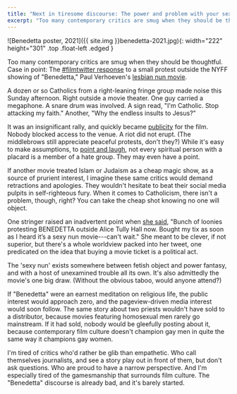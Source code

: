 ```yaml
---
title: "Next in tiresome discourse: The power and problem with your sexy nun movie"
excerpt: "Too many contemporary critics are smug when they should be thoughtful. Case in point: The film twit response to a small protest outside the NYFF showing of \"Benedetta,\" Paul Verhoeven's latest."
---
```

![Benedetta poster, 2021]({{ site.img }}benedetta-2021.jpg){: width="222" height="301" .top .float-left .edged }

Too many contemporary critics are smug when they should be thoughtful. Case in point: The [#filmtwitter response](https://twitter.com/search?q=benedetta%20protest&src=typed_query) to a small protest outside the NYFF showing of "Benedetta," Paul Verhoeven's [lesbian nun movie](https://www.youtube.com/results?search_query=verhoeven+benedetta+trailer).

A dozen or so Catholics from a right-leaning fringe group made noise this Sunday afternoon. Right outside a movie theater. One guy carried a megaphone. A snare drum was involved. A sign read, "I'm Catholic. Stop attacking my faith." Another, "Why the endless insults to Jesus?"

It was an insignificant rally, and quickly became [publicity](https://twitter.com/TheNYFF/status/1442193742396465155) for the film. Nobody blocked access to the venue. A riot did not erupt. (The middlebrows still appreciate peaceful protests, don't they?) While it's easy to make assumptions, to [point and laugh](https://twitter.com/TomiLaffly/status/1442202169386536961), not every spiritual person with a placard is a member of a hate group. They may even have a point.

If another movie treated Islam or Judaism as a cheap magic show, as a source of prurient interest, I imagine these same critics would demand retractions and apologies. They wouldn't hesitate to beat their social media pulpits in self-righteous fury. When it comes to Catholicism, there isn't a problem, though, right? You can take the cheap shot knowing no one will object.

One stringer raised an inadvertent point when [she said](https://twitter.com/TomiLaffly/status/1442198523198337025), "Bunch of loonies protesting BENEDETTA outside Alice Tully Hall now. Bought my tix as soon as I heard it’s a sexy nun movie---can't wait." She meant to be clever, if not superior, but there's a whole worldview packed into her tweet, one predicated on the idea that buying a movie ticket is a political act.

The 'sexy nun' exists somewhere between fetish object and power fantasy, and with a host of unexamined trouble all its own. It's also admittedly the movie's one big draw. (Without the obvious taboo, would anyone attend?)

If "Benedetta" were an earnest meditation on religious life, the public interest would approach zero, and the pageview-driven media interest would soon follow. The same story about two priests wouldn't have sold to a distributor, because movies featuring homosexual men rarely go mainstream. If it had sold, nobody would be gleefully posting about it, because contemporary film culture doesn't champion gay men in quite the same way it champions gay women.

I'm tired of critics who'd rather be glib than empathetic. Who call themselves journalists, and see a story play out in front of them, but don't ask questions. Who are proud to have a narrow perspective. And I'm especially tired of the gamesmanship that surrounds film culture. The "Benedetta" discourse is already bad, and it's barely started.
